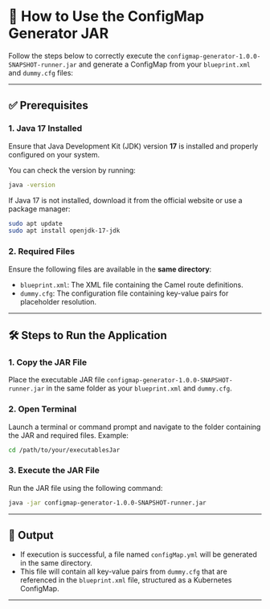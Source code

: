 # 📘 How to Use the ConfigMap Generator JAR

Follow the steps below to correctly execute the `configmap-generator-1.0.0-SNAPSHOT-runner.jar` and generate a ConfigMap from your `blueprint.xml` and `dummy.cfg` files:

---

## ✅ Prerequisites

### 1. Java 17 Installed
Ensure that Java Development Kit (JDK) version **17** is installed and properly configured on your system.

You can check the version by running:

```bash
java -version
```

If Java 17 is not installed, download it from the official website or use a package manager:

```bash
sudo apt update
sudo apt install openjdk-17-jdk
```

### 2. Required Files
Ensure the following files are available in the **same directory**:

- `blueprint.xml`: The XML file containing the Camel route definitions.
- `dummy.cfg`: The configuration file containing key-value pairs for placeholder resolution.

---

## 🛠️ Steps to Run the Application

### 1. Copy the JAR File
Place the executable JAR file `configmap-generator-1.0.0-SNAPSHOT-runner.jar` in the same folder as your `blueprint.xml` and `dummy.cfg`.

### 2. Open Terminal
Launch a terminal or command prompt and navigate to the folder containing the JAR and required files. Example:

```bash
cd /path/to/your/executablesJar
```

### 3. Execute the JAR File
Run the JAR file using the following command:

```bash
java -jar configmap-generator-1.0.0-SNAPSHOT-runner.jar
```

---

## 📂 Output

- If execution is successful, a file named `configMap.yml` will be generated in the same directory.
- This file will contain all key-value pairs from `dummy.cfg` that are referenced in the `blueprint.xml` file, structured as a Kubernetes ConfigMap.

---
